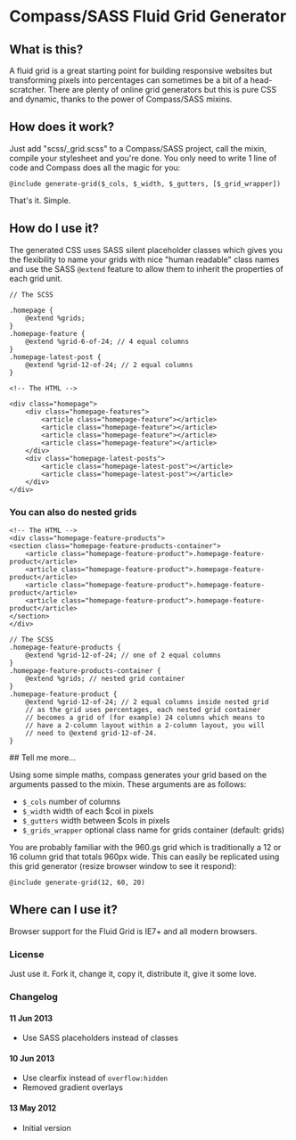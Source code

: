 # Compass/SASS Fluid Grid Generator

## What is this?

A fluid grid is a great starting point for building responsive websites but transforming pixels into percentages can sometimes be a bit of a head-scratcher. There are plenty of online grid generators but this is pure CSS and dynamic, thanks to the power of Compass/SASS mixins.

## How does it work?

Just add "scss/_grid.scss" to a Compass/SASS project, call the mixin, compile your stylesheet and you're done. You only need to write 1 line of code and Compass does all the magic for you:

	@include generate-grid($_cols, $_width, $_gutters, [$_grid_wrapper])

That's it. Simple.

## How do I use it?

The generated CSS uses SASS silent placeholder classes which gives you
the flexibility to name your grids with nice "human readable" class
names and use the SASS `@extend` feature to allow them to inherit the
properties of each grid unit.

	// The SCSS

	.homepage {
		@extend %grids;
	}
	.homepage-feature {
		@extend %grid-6-of-24; // 4 equal columns
	}
	.homepage-latest-post {
		@extend %grid-12-of-24; // 2 equal columns
	}

	<!-- The HTML -->

	<div class="homepage">
		<div class="homepage-features">
			<article class="homepage-feature"></article>
			<article class="homepage-feature"></article>
			<article class="homepage-feature"></article>
			<article class="homepage-feature"></article>
		</div>
		<div class="homepage-latest-posts">
			<article class="homepage-latest-post"></article>
			<article class="homepage-latest-post"></article>
		</div>
	</div>

### You can also do nested grids

	<!-- The HTML -->
	<div class="homepage-feature-products">
	<section class="homepage-feature-products-container">
		<article class="homepage-feature-product">.homepage-feature-product</article>
		<article class="homepage-feature-product">.homepage-feature-product</article>
		<article class="homepage-feature-product">.homepage-feature-product</article>
		<article class="homepage-feature-product">.homepage-feature-product</article>
	</section>
	</div>

	// The SCSS
	.homepage-feature-products {
		@extend %grid-12-of-24; // one of 2 equal columns
	}
	.homepage-feature-products-container {
		@extend %grids; // nested grid container
	}
	.homepage-feature-product {
		@extend %grid-12-of-24; // 2 equal columns inside nested grid
		// as the grid uses percentages, each nested grid container
		// becomes a grid of (for example) 24 columns which means to
		// have a 2-column layout within a 2-column layout, you will
		// need to @extend grid-12-of-24.
	}

## Tell me more...

Using some simple maths, compass generates your grid based on the arguments passed to the mixin. These arguments are as follows:

* `$_cols` number of columns
* `$_width` width of each $col in pixels
* `$_gutters` width between $cols in pixels
* `$_grids_wrapper` optional class name for grids container (default: grids)

You are probably familiar with the 960.gs grid which is traditionally a 12 or 16 column grid that totals 960px wide. This can easily be replicated using this grid generator (resize browser window to see it respond):

	@include generate-grid(12, 60, 20)

## Where can I use it?

Browser support for the Fluid Grid is IE7+ and all modern browsers.

### License

Just use it. Fork it, change it, copy it, distribute it, give it some love.

### Changelog

#### 11 Jun 2013

* Use SASS placeholders instead of classes

#### 10 Jun 2013

* Use clearfix instead of `overflow:hidden`
* Removed gradient overlays

#### 13 May 2012

* Initial version

